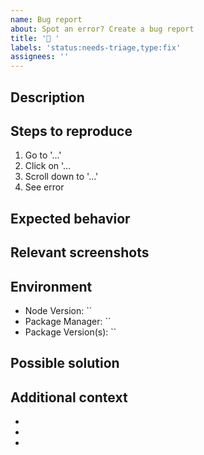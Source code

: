 ```yaml
---
name: Bug report
about: Spot an error? Create a bug report
title: '🐛 '
labels: 'status:needs-triage,type:fix'
assignees: ''
---
```


## Description

<!-- A clear and concise description of what the bug is. -->

## Steps to reproduce

<!-- Steps to reproduce the behavior: -->

1. Go to '...'
2. Click on '...
3. Scroll down to '...'
4. See error

## Expected behavior

<!-- A clear and concise description of what was expected to happen. -->

## Relevant screenshots

<!-- If applicable, add screenshots to help explain your problem. -->

## Environment

<!--
Environment details. Put "N/A" where details are not applicable.

Example:

- Node Version: `16.16.0`
- Package Manager: `yarn@4.0.0-rc.14`
- Package Version(s): `<=1.1.0`
-->

- Node Version: ``
- Package Manager: ``
- Package Version(s): ``

## Possible solution

<!-- A clear and concise description of what you think may solve the problem. -->

## Additional context

<!-- Add any other details about the problem here. -->

-
-
-
